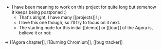 - I have been meaning to work on this project for quite long but somehow it keeps being postponed :)
  - That's alright, I have many [[projects]]! ;)
  - I love this one though, so I'll try to focus on it next.
  - The starting node for this initial [[demo]] or [[tour]] of the Agora is, believe it or not:

-> [[Agora chapter]], [[Burning Chromium]], [[bug tracker]]
